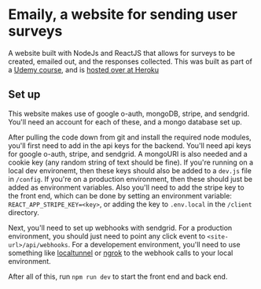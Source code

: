# Emaily, a website for sending user surveys

A website built with NodeJs and ReactJS that allows for surveys to be created, emailed out, and the responses collected. This was built as part of a [Udemy course](https://www.udemy.com/course/node-with-react-fullstack-web-development/), and is [hosted over at Heroku](https://emaily-test-project-joehall.herokuapp.com/)

## Set up

This website makes use of google o-auth, mongoDB, stripe, and sendgrid. You'll need an account for each of these, and a mongo database set up.

After pulling the code down from git and install the required node modules, you'll first need to add in the api keys for the backend. You'll need api keys for google o-auth, stripe, and sendgrid. A mongoURI is also needed and a cookie key (any random string of text should be fine). If you're running on a local dev environemt, then these keys should also be added to a `dev.js` file in `/config`. If you're on a production environment, then these should just be added as environment variables. Also you'll need to add the stripe key to the front end, which can be done by setting an environment variable: `REACT_APP_STRIPE_KEY=<key>`, or adding the key to `.env.local` in the `/client` directory.

Next, you'll need to set up webhooks with sendgrid. For a production environment, you should just need to point any click event to `<site-url>/api/webhooks`. For a developement environment, you'll need to use something like [localtunnel](https://theboroer.github.io/localtunnel-www/) or [ngrok](https://ngrok.com/) to the webhook calls to your local environment.

After all of this, run `npm run dev` to start the front end and back end.
